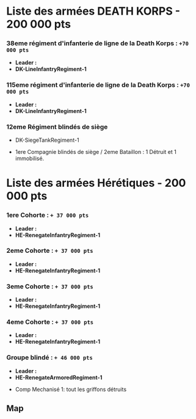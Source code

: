 # Liste des armées DEATH KORPS - 200 000 pts
### 38eme régiment d'infanterie de ligne de la Death Korps : `+70 000 pts`
  - **Leader :** 
  - **DK-LineInfantryRegiment-1**
### 115eme régiment d'infanterie de ligne de la Death Korps : `+70 000 pts`
  - **Leader :** 
  - **DK-LineInfantryRegiment-1**
### 12eme Régiment blindés de siège
  - DK-SiegeTankRegiment-1
  + 1ere Compagnie blindés de siège / 2eme Bataillon : 1 Détruit et 1 immobilisé.


# Liste des armées Hérétiques - 200 000 pts
### 1ere Cohorte : `+ 37 000 pts`
  - **Leader :** 
  - **HE-RenegateInfantryRegiment-1**
### 2eme Cohorte : `+ 37 000 pts`
  - **Leader :** 
  - **HE-RenegateInfantryRegiment-1**
### 3eme Cohorte : `+ 37 000 pts`
  - **Leader :** 
  - **HE-RenegateInfantryRegiment-1**
### 4eme Cohorte : `+ 37 000 pts`
  - **Leader :** 
  - **HE-RenegateInfantryRegiment-1**
### Groupe blindé : `+ 46 000 pts`
  - **Leader :** 
  - **HE-RenegateArmoredRegiment-1**
  + Comp Mechanisé 1: tout les griffons détruits

## Map
